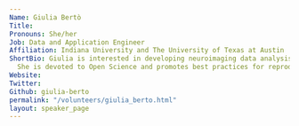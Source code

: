 ```yaml
---
Name: Giulia Bertò
Title:
Pronouns: She/her
Job: Data and Application Engineer
Affiliation: Indiana University and The University of Texas at Austin
ShortBio: Giulia is interested in developing neuroimaging data analysis pipelines and Machine Learning methods to study brain connectivity.
  She is devoted to Open Science and promotes best practices for reproducibility in Neuroscience.
Website:
Twitter:
Github: giulia-berto
permalink: "/volunteers/giulia_berto.html"
layout: speaker_page
---
```

